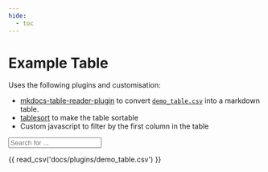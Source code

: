 ```yaml
---
hide:
  - toc
---
```


# Example Table

Uses the following plugins and customisation:

- [mkdocs-table-reader-plugin](https://timvink.github.io/mkdocs-table-reader-plugin/) to convert [`demo_table.csv`](./demo_table.csv) into a markdown table.
- [tablesort](http://tristen.ca/tablesort/demo/) to make the table sortable
- Custom javascript to filter by the first column in the table

<input type="text" id="myInput" onkeyup="myFunction()" placeholder="Search for ..." title="Type in a name">

{{ read_csv('docs/plugins/demo_table.csv') }}

<script src="https://unpkg.com/tablesort@5.3.0/dist/tablesort.min.js"></script>
<script>
  var tables = document.querySelectorAll("article table:not([class])")
  tables.forEach(function(table) {
    new Tablesort(table)
  })
</script>
<script>
  function myFunction() {
    var input, filter, tables, table, tr, td, i;
    input = document.getElementById("myInput");
    filter = input.value.toUpperCase();
    tables = document.querySelectorAll("article table:not([class])")
    table = tables.item(tables.length - 1)
    tr = table.getElementsByTagName("tr");
    for (i = 0; i < tr.length; i++) {
      td = tr[i].getElementsByTagName("td")[0];
      if (td) {
        if (td.innerHTML.toUpperCase().indexOf(filter) > -1) {
          tr[i].style.display = "";
        } else {
          tr[i].style.display = "none";
        }
      }       
    }
  }
</script>